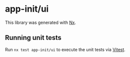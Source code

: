 # app-init/ui

This library was generated with [Nx](https://nx.dev).

## Running unit tests

Run `nx test app-init/ui` to execute the unit tests via [Vitest](https://vitest.dev/).
